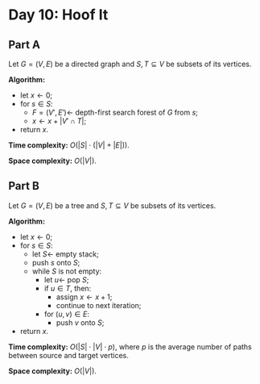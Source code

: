 <!-- day10.md -->
<!-- Copyright (c) 2024-2025 Ishan Pranav -->
<!-- Licensed under the MIT license. -->

<!-- Hoof It -->

# Day 10: Hoof It

## Part A

Let $G=(V,E)$ be a directed graph and $S,T\subseteq V$ be subsets of its
vertices.

**Algorithm:**

* let $x\leftarrow 0$;
* for $s\in S$:
  * $F=(V',E')\leftarrow$ depth-first search forest of $G$ from $s$;
  * $x\leftarrow x+\lvert V'\cap T\rvert$;
* return $x$.

**Time complexity:** $O(\lvert S\rvert\cdot(\lvert V\rvert+\lvert E\rvert))$.

**Space complexity:** $O(\lvert V\rvert)$.

## Part B

Let $G=(V,E)$ be a tree and $S,T\subseteq V$ be subsets of its vertices.

**Algorithm:**

* let $x\leftarrow 0$;
* for $s\in S$:
  * let $S\leftarrow$ empty stack;
  * push $s$ onto $S$;
  * while $S$ is not empty:
    * let $u\leftarrow$ pop $S$;
    * if $u\in T$, then:
      * assign $x\leftarrow x+1$;
      * continue to next iteration;
    * for $(u,v)\in E$:
      * push $v$ onto $S$;
* return $x$.

**Time complexity:** $O(\lvert S\rvert\cdot\lvert V\rvert\cdot p)$, where $p$ is
the average number of paths between source and target vertices.

**Space complexity:** $O(\lvert V\rvert)$.
